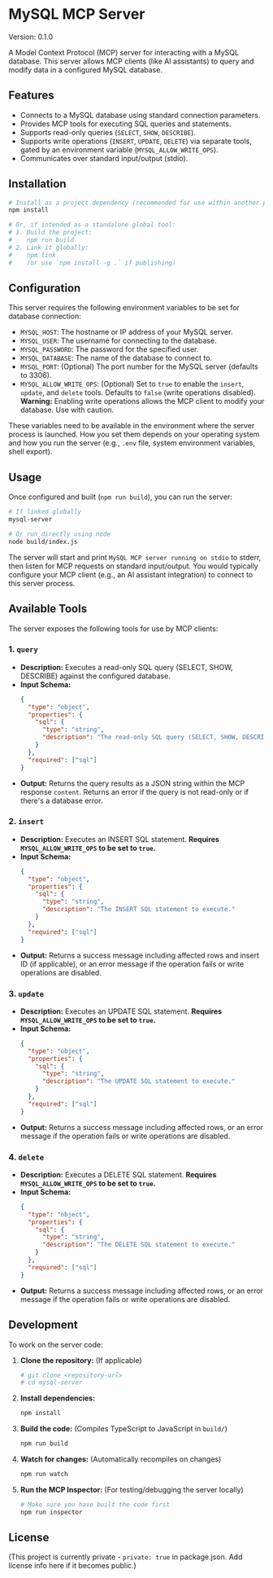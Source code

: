 # MySQL MCP Server

Version: 0.1.0

A Model Context Protocol (MCP) server for interacting with a MySQL database. This server allows MCP clients (like AI assistants) to query and modify data in a configured MySQL database.

## Features

*   Connects to a MySQL database using standard connection parameters.
*   Provides MCP tools for executing SQL queries and statements.
*   Supports read-only queries (`SELECT`, `SHOW`, `DESCRIBE`).
*   Supports write operations (`INSERT`, `UPDATE`, `DELETE`) via separate tools, gated by an environment variable (`MYSQL_ALLOW_WRITE_OPS`).
*   Communicates over standard input/output (stdio).

## Installation

```bash
# Install as a project dependency (recommended for use within another project)
npm install

# Or, if intended as a standalone global tool:
# 1. Build the project:
#    npm run build
# 2. Link it globally:
#    npm link 
#    (or use `npm install -g .` if publishing)
```

## Configuration

This server requires the following environment variables to be set for database connection:

*   `MYSQL_HOST`: The hostname or IP address of your MySQL server.
*   `MYSQL_USER`: The username for connecting to the database.
*   `MYSQL_PASSWORD`: The password for the specified user.
*   `MYSQL_DATABASE`: The name of the database to connect to.
*   `MYSQL_PORT`: (Optional) The port number for the MySQL server (defaults to 3306).
*   `MYSQL_ALLOW_WRITE_OPS`: (Optional) Set to `true` to enable the `insert`, `update`, and `delete` tools. Defaults to `false` (write operations disabled). **Warning:** Enabling write operations allows the MCP client to modify your database. Use with caution.

These variables need to be available in the environment where the server process is launched. How you set them depends on your operating system and how you run the server (e.g., `.env` file, system environment variables, shell export).

## Usage

Once configured and built (`npm run build`), you can run the server:

```bash
# If linked globally
mysql-server

# Or run directly using node
node build/index.js 
```

The server will start and print `MySQL MCP server running on stdio` to stderr, then listen for MCP requests on standard input/output. You would typically configure your MCP client (e.g., an AI assistant integration) to connect to this server process.

## Available Tools

The server exposes the following tools for use by MCP clients:

### 1. `query`

*   **Description:** Executes a read-only SQL query (SELECT, SHOW, DESCRIBE) against the configured database.
*   **Input Schema:**
    ```json
    {
      "type": "object",
      "properties": {
        "sql": {
          "type": "string",
          "description": "The read-only SQL query (SELECT, SHOW, DESCRIBE) to execute."
        }
      },
      "required": ["sql"]
    }
    ```
*   **Output:** Returns the query results as a JSON string within the MCP response `content`. Returns an error if the query is not read-only or if there's a database error.

### 2. `insert`

*   **Description:** Executes an INSERT SQL statement. **Requires `MYSQL_ALLOW_WRITE_OPS` to be set to `true`.**
*   **Input Schema:**
    ```json
    {
      "type": "object",
      "properties": {
        "sql": {
          "type": "string",
          "description": "The INSERT SQL statement to execute."
        }
      },
      "required": ["sql"]
    }
    ```
*   **Output:** Returns a success message including affected rows and insert ID (if applicable), or an error message if the operation fails or write operations are disabled.

### 3. `update`

*   **Description:** Executes an UPDATE SQL statement. **Requires `MYSQL_ALLOW_WRITE_OPS` to be set to `true`.**
*   **Input Schema:**
    ```json
    {
      "type": "object",
      "properties": {
        "sql": {
          "type": "string",
          "description": "The UPDATE SQL statement to execute."
        }
      },
      "required": ["sql"]
    }
    ```
*   **Output:** Returns a success message including affected rows, or an error message if the operation fails or write operations are disabled.

### 4. `delete`

*   **Description:** Executes a DELETE SQL statement. **Requires `MYSQL_ALLOW_WRITE_OPS` to be set to `true`.**
*   **Input Schema:**
    ```json
    {
      "type": "object",
      "properties": {
        "sql": {
          "type": "string",
          "description": "The DELETE SQL statement to execute."
        }
      },
      "required": ["sql"]
    }
    ```
*   **Output:** Returns a success message including affected rows, or an error message if the operation fails or write operations are disabled.

## Development

To work on the server code:

1.  **Clone the repository:** (If applicable)
    ```bash
    # git clone <repository-url>
    # cd mysql-server
    ```
2.  **Install dependencies:**
    ```bash
    npm install
    ```
3.  **Build the code:** (Compiles TypeScript to JavaScript in `build/`)
    ```bash
    npm run build
    ```
4.  **Watch for changes:** (Automatically recompiles on changes)
    ```bash
    npm run watch
    ```
5.  **Run the MCP Inspector:** (For testing/debugging the server locally)
    ```bash
    # Make sure you have built the code first
    npm run inspector 
    ```

## License

(This project is currently private - `private: true` in package.json. Add license info here if it becomes public.)
